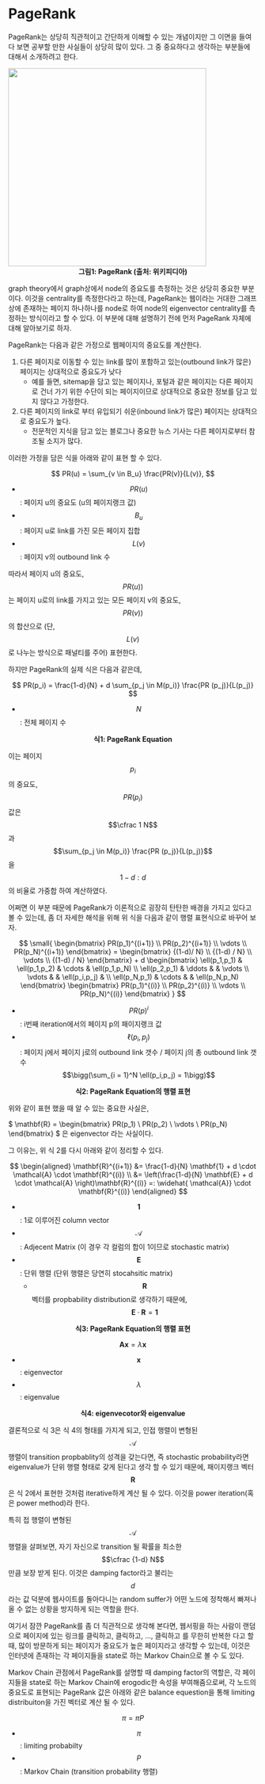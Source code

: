 # PageRank

PageRank는 상당히 직관적이고 간단하게 이해할 수 있는 개념이지만 그 이면을 들여다 보면 공부할 만한 사실들이 상당히 많이 있다. 그 중 중요하다고 생각하는 부분들에 대해서 소개하려고 한다.

<img width="400" src="/docs/assets/research/pagerank/pagerank.png" />
<figcaption align="center">
  <b>그림1: PageRank (출처: 위키피디아)</b>
</figcaption>

graph theory에서 graph상에서 node의 증요도를 측정하는 것은 상당히 중요한 부분이다. 이것을 centrality를 측정한다라고 하는데, PageRank는 웹이라는 거대한 그래프 상에 존재하는 페이지 하나하나를 node로 하여 node의 eigenvector centrality를 측정하는 방식이라고 할 수 있다. 이 부분에 대해 설명하기 전에 먼저 PageRank 자체에 대해 알아보기로 하자.

PageRank는 다음과 같은 가정으로 웹페이지의 중요도를 계산한다.

1. 다른 페이지로 이동할 수 있는 link를 많이 포함하고 있는(outbound link가 많은) 페이지는 상대적으로 중요도가 낮다
   - 예를 들면, sitemap을 담고 있는 페이지나, 포털과 같은 페이지는 다른 페이지로 건너 가기 위한 수단이 되는 페이지이므로 상대적으로 중요한 정보를 담고 있지 않다고 가정한다.
2. 다른 페이지의 link로 부터 유입되기 쉬운(inbound link가 많은) 페이지는 상대적으로 중요도가 높다.
   - 전문적인 지식을 담고 있는 블로그나 중요한 뉴스 기사는 다른 페이지로부터 참조될 소지가 많다.

이러한 가정을 담은 식을 아래와 같이 표현 할 수 있다.

$$
PR(u) = \sum_{v \in B_u} \frac{PR(v)}{L(v)},
$$

- $$PR(u)$$: 페이지 u의 중요도 (u의 페이지랭크 값)
- $$B_u$$: 페이지 u로 link를 가진 모든 페이지 집합
- $$L(v)$$: 페이지 v의 outbound link 수

따라서 페이지 u의 중요도, $$PR(u))$$는 페이지 u로의 link를 가지고 있는 모든 페이지 v의 중요도, $$PR(v))$$의 합산으로 (단, $$L(v)$$로 나누는 방식으로 패널티를 주어) 표현한다.

하지만 PageRank의 실제 식은 다음과 같은데,

$$
PR(p_i) = \frac{1-d}{N} + d \sum_{p_j \in M(p_i)} \frac{PR (p_j)}{L(p_j)}
$$

- $$N$$: 전체 페이지 수

<figcaption align="center">
  <b>식1: PageRank Equation</b>
</figcaption>

이는 페이지 $$p_i$$의 중요도, $$PR(p_i)$$ 값은 $$\cfrac 1 N$$과 $$\sum_{p_j \in M(p_i)} \frac{PR (p_j)}{L(p_j)}$$을 $$ 1-d : d $$의 비율로 가중합 하여 계산하였다.

어쩌면 이 부분 때문에 PageRank가 이론적으로 굉장히 탄탄한 배경을 가지고 있다고 볼 수 있는데, 좀 더 자세한 해석을 위해 위 식을 다음과 같이 행렬 표현식으로 바꾸어 보자.

$$
\small{
    \begin{bmatrix}
    PR(p_1)^{(i+1)} \\
    PR(p_2)^{(i+1)} \\
    \vdots \\
    PR(p_N)^{(i+1)}
    \end{bmatrix} =
    \begin{bmatrix}
    {(1-d)/ N} \\
    {(1-d) / N} \\
    \vdots \\
    {(1-d) / N}
    \end{bmatrix}
    + d
    \begin{bmatrix}
    \ell(p_1,p_1) & \ell(p_1,p_2) & \cdots & \ell(p_1,p_N) \\
    \ell(p_2,p_1) & \ddots &  & \vdots \\
    \vdots & & \ell(p_i,p_j) & \\
    \ell(p_N,p_1) & \cdots & & \ell(p_N,p_N)
    \end{bmatrix}
    \begin{bmatrix}
    PR(p_1)^{(i)} \\
    PR(p_2)^{(i)} \\
    \vdots \\
    PR(p_N)^{(i)}
    \end{bmatrix}
}
$$

- $$PR(p)^{i}$$: i번째 iteration에서의 페이지 p의 패이지랭크 값
- $$\ell(p_i, p_j)$$: 페이지 j에서 페이지 j로의 outbound link 갯수 / 페이지 j의 총 outbound link 갯수 $$\bigg(\sum_{i = 1}^N \ell(p_i,p_j) = 1\bigg)$$

<figcaption align="center">
  <b>식2: PageRank Equation의 행렬 표현</b>
</figcaption>

위와 같이 표현 했을 때 알 수 있는 중요한 사실은,

$
\mathbf{R} =
\begin{bmatrix}
PR(p_1) \\
PR(p_2) \\
\vdots \\
PR(p_N)
\end{bmatrix}
$ 은 eigenvector 라는 사실이다.

그 이유는, 위 식 2를 다시 아래와 같이 정리할 수 있다.

$$
\begin{aligned}
\mathbf{R}^{(i+1)}
&=
\frac{1-d}{N} \mathbf{1} + d \cdot \mathcal{A} \cdot \mathbf{R}^{(i)}
\\ &=
\left(\frac{1-d}{N} \mathbf{E} + d \cdot \mathcal{A}  \right)\mathbf{R}^{(i)} =: \widehat{ \mathcal{A}} \cdot \mathbf{R}^{(i)}
\end{aligned}
$$

- $$\mathbf{1}$$: 1로 이루어진 column vector
- $$\mathcal{A}$$: Adjecent Matrix (이 경우 각 컬럼의 합이 1이므로 stochastic matrix)
- $$\mathbf{E}$$: 단위 행렬 (단위 행렬은 당연히 stocahsitic matrix)
    - $$\mathbf{R}$$ 벡터를 propbability distribution로 생각하기 때문에, $$\mathbf{E} \cdot \mathbf{R} = \mathbf{1}$$  

<figcaption align="center">
  <b>식3: PageRank Equation의 행렬 표현</b>
</figcaption>

$$
\mathbf{Ax} = {\lambda}\mathbf{x}
$$

- $$\mathbf{x}$$: eigenvector
- $$\lambda$$: eigenvalue

<figcaption align="center">
  <b>식4: eigenvecotor와 eigenvalue</b>
</figcaption>

결론적으로 식 3은 식 4의 형태를 가지게 되고, 인접 행렬이 변형된 $$\mathcal{A}$$ 행렬이 transition propbablity의 성격을 갖는다면, 즉 stochastic probability라면 eigenvalue가 단위 행렬 형태로 갖게 된다고 생각 할 수 있기 때문에, 패이지랭크 벡터 $$\mathbf{R}$$은 식 2에서 표현한 것처럼 iterative하게 계산 될 수 있다. 이것을 power iteration(혹은 power method)라 한다.

특히 접 행렬이 변형된 $$\mathcal{A}$$ 행렬을 살펴보면, 자기 자신으로 transition 될 확률을 최소한 $$\cfrac {1-d} N$$ 만큼 보장 받게 된다. 이것은 damping factor라고 불리는 $$d$$라는 값 덕분에 웹사이트를 돌아다니는 random suffer가 어떤 노드에 정착해서 빠져나올 수 없는 상황을 방지하게 되는 역할을 한다.

여기서 잠깐 PageRank를 좀 더 직관적으로 생각해 본다면, 웹서핑을 하는 사람이 랜덤으로 페이지에 있는 링크를 클릭하고, 클릭하고, ..., 클릭하고 를 무한히 반복한 다고 할때, 많이 방문하게 되는 페이지가 중요도가 높은 페이지라고 생각할 수 있는데, 이것은 인터넷에 존재하는 각 페이지들을 state로 하는 Markov Chain으로 볼 수 도 있다.

Markov Chain 관점에서 PageRank를 설명할 때 damping factor의 역할은, 각 페이지들을 state로 하는 Markov Chain에 erogodic한 속성을 부여해줌으로써, 각 노드의 중요도로 표현되는 PageRank 값은 아래와 같은 balance equestion을 통해 limiting distribuiton을 가진 벡터로 계산 될 수 있다.

$$
\pi = \pi P
$$

- $$\pi$$: limiting probabilty
- $$P$$: Markov Chain (transition probability 행렬)